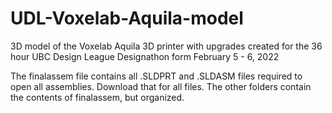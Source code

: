 # UDL-Voxelab-Aquila-model
3D model of the Voxelab Aquila 3D printer with upgrades created for the 36 hour UBC Design League Designathon form February 5 - 6, 2022

The finalassem file contains all .SLDPRT and .SLDASM files required to open all assemblies. Download that for all files. The other folders contain the contents of finalassem, but organized. 
